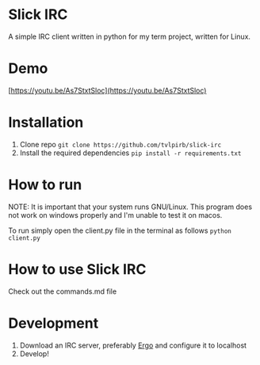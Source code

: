 # Slick IRC
A simple IRC client written in python for my term project, written for Linux.

# Demo
[https://youtu.be/As7StxtSloc](https://youtu.be/As7StxtSloc)

# Installation
1. Clone repo ```git clone https://github.com/tvlpirb/slick-irc```
2. Install the required dependencies ```pip install -r requirements.txt```

# How to run
NOTE: It is important that your system runs GNU/Linux. This program does not work on windows properly and I'm unable to test it on macos.

To run simply open the client.py file in the terminal as follows ```python client.py```

# How to use Slick IRC
Check out the commands.md file

# Development
1. Download an IRC server, preferably [Ergo](https://github.com/ergochat/ergo) and configure it to
localhost
2. Develop!

